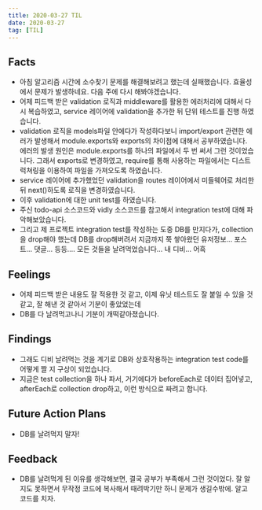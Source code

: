 ```yaml
---
title: 2020-03-27 TIL
date: 2020-03-27
tag: [TIL]
---
```


## Facts

- 아침 알고리즘 시간에 소수찾기 문제를 해결해보려고 했는데 실패했습니다. 효율성에서 문제가 발생하네요. 다음 주에 다시 해봐야겠습니다.
- 어제 피드백 받은 validation 로직과 middleware를 활용한 에러처리에 대해서 다시 복습하였고, service 레이어에 validation을 추가한 뒤  단위 테스트를 진행 하였습니다.
- validation 로직을 models파일 안에다가 작성하다보니 import/export 관련한 에러가 발생해서 module.exports와 exports의 차이점에 대해서 공부하였습니다. 에러의 발생 원인은 module.exports를 하나의 파일에서 두 번 써서 그런 것이었습니다. 그래서 exports로 변경하였고, require를 통해 사용하는 파일에서는 디스트럭쳐링을 이용하여 파일을 가져오도록 하였습니다.
- service 레이어에 추가했었던 validation을 routes 레이어에서 미들웨어로 처리한 뒤 next()하도록 로직을 변경하였습니다.
- 이후 validation에 대한 unit test를 하였습니다.
- 주신 todo-api 소스코드와 vidly 소스코드를 참고해서 integration test에 대해 파악해보았습니다.
- 그리고 제 프로젝트 integration test를 작성하는 도중 DB를 만지다가, collection을 drop해야 했는데 DB를 drop해버려서 지금까지 쭉 쌓아왔던 유저정보... 포스트... 댓글... 등등.... 모든 것들을 날려먹었습니다... 내 디비... 어흑

## Feelings

- 어제 피드백 받은 내용도 잘 적용한 것 같고, 이제 유닛 테스트도 잘 붙일 수 있을 것 같고, 잘 해낸 것 같아서 기분이 좋았었는데
- DB를 다 날려먹고나니 기분이 개떡같아졌습니다.

## Findings

- 그래도 디비 날려먹는 것을 계기로 DB와 상호작용하는 integration test code를 어떻게 짤 지 구상이 되었습니다.
- 지금은 test collection을 하나 파서, 거기에다가 beforeEach로 데이터 집어넣고, afterEach로 collection drop하고, 이런 방식으로 짜려고 합니다.

## Future Action Plans

- DB를 날려먹지 말자!

## Feedback

- DB를 날려먹게 된 이유를 생각해보면, 결국 공부가 부족해서 그런 것이었다. 잘 알지도 못하면서 무작정 코드에 복사해서 때려박기만 하니 문제가 생길수밖에. 알고 코드를 치자.
